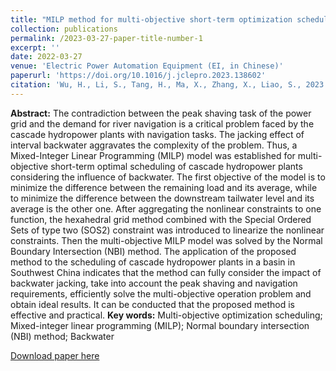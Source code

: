 ```yaml
---
title: "MILP method for multi-objective short-term optimization scheduling of cascaded hydropower stations coupling peak-shaving and navigation demands"
collection: publications
permalink: /2023-03-27-paper-title-number-1
excerpt: ''
date: 2022-03-27
venue: 'Electric Power Automation Equipment (EI, in Chinese)'
paperurl: 'https://doi.org/10.1016/j.jclepro.2023.138602'
citation: 'Wu, H., Li, S., Tang, H., Ma, X., Zhang, X., Liao, S., 2023. MILP method for multi-objectiveshort-term optimization scheduling of cascaded hydropower stations coupling peak-shaving and navigation demands. Electric Power Automation Equipment (in Chinese).'
---
```

**Abstract:** The contradiction between the peak shaving task of the power grid and the demand for river navigation is a critical problem faced by the cascade hydropower plants with navigation tasks. The jacking effect of interval backwater aggravates the complexity of the problem. Thus, a Mixed-Integer Linear Programming (MILP) model was established for multi-objective short-term optimal scheduling of cascade hydropower plants considering the influence of backwater. The first objective of the model is to minimize the difference between the remaining load and its average, while to minimize the difference between the downstream tailwater level and its average is the other one. After aggregating the nonlinear constraints to one function, the hexahedral grid method combined with the Special Ordered Sets of type two (SOS2) constraint was introduced to linearize the nonlinear constraints. Then the multi-objective MILP model was solved by the Normal Boundary Intersection (NBI) method. The application of the proposed method to the scheduling of cascade hydropower plants in a basin in Southwest China indicates that the method can fully consider the impact of backwater jacking, take into account the peak shaving and navigation requirements, efficiently solve the multi-objective operation problem and obtain ideal results. It can be conducted that the proposed method is effective and practical.
 **Key words:** Multi-objective optimization scheduling; Mixed-integer linear programming (MILP); Normal boundary intersection (NBI) method; Backwater

[Download paper here](http://prelude0324.github.io/academic_pages/files/paper3.pdf)

